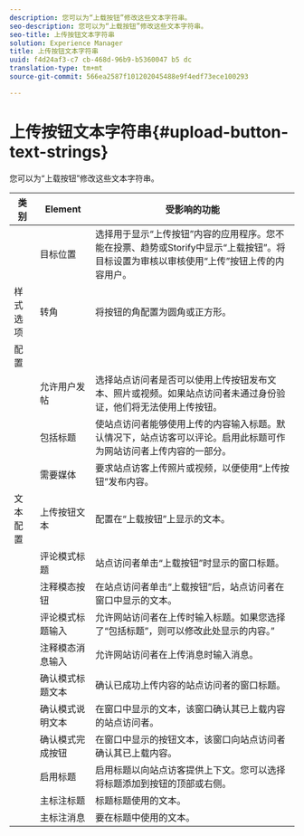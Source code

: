 ```yaml
---
description: 您可以为“上载按钮”修改这些文本字符串。
seo-description: 您可以为“上载按钮”修改这些文本字符串。
seo-title: 上传按钮文本字符串
solution: Experience Manager
title: 上传按钮文本字符串
uuid: f4d24af3-c7 cb-468d-96b9-b5360047 b5 dc
translation-type: tm+mt
source-git-commit: 566ea2587f101202045488e9f4edf73ece100293

---
```



# 上传按钮文本字符串{#upload-button-text-strings}

您可以为“上载按钮”修改这些文本字符串。



| 类别 | Element | 受影响的功能 |
|---|---|---|
|  | 目标位置 | 选择用于显示“上传按钮”内容的应用程序。您不能在投票、趋势或Storify中显示“上载按钮”。将目标设置为审核以审核使用“上传”按钮上传的内容用户。 |
| 样式选项 | 转角 | 将按钮的角配置为圆角或正方形。 |
| 配置 |  |  |
|  | 允许用户发帖 | 选择站点访问者是否可以使用上传按钮发布文本、照片或视频。如果站点访问者未通过身份验证，他们将无法使用上传按钮。 |
|  | 包括标题 | 使站点访问者能够使用上传的内容输入标题。默认情况下，站点访客可以评论。启用此标题可作为网站访问者上传内容的一部分。 |
|  | 需要媒体 | 要求站点访客上传照片或视频，以便使用“上传按钮”发布内容。 |
| 文本配置 | 上传按钮文本 | 配置在“上载按钮”上显示的文本。 |
|  | 评论模式标题 | 站点访问者单击“上载按钮”时显示的窗口标题。 |
|  | 注释模态按钮 | 在站点访问者单击“上载按钮”后，站点访问者在窗口中显示的文本。 |
|  | 评论模式标题输入 | 允许网站访问者在上传时输入标题。如果您选择了“包括标题”，则可以修改此处显示的内容。” |
|  | 注释模态消息输入 | 允许网站访问者在上传消息时输入消息。 |
|  | 确认模式标题文本 | 确认已成功上传内容的站点访问者的窗口标题。 |
|  | 确认模式说明文本 | 在窗口中显示的文本，该窗口确认其已上载内容的站点访问者。 |
|  | 确认模式完成按钮 | 在窗口中显示的按钮文本，该窗口向站点访问者确认其已上载内容。 |
|  | 启用标题 | 启用标题以向站点访客提供上下文。您可以选择将标题添加到按钮的顶部或右侧。 |
|  | 主标注标题 | 标题标题使用的文本。 |
|  | 主标注消息 | 要在标题中使用的文本。 |


